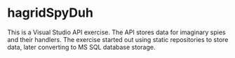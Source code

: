 ﻿# hagridSpyDuh
 
 This is a Visual Studio API exercise.
 The API stores data for imaginary spies and their handlers.
 The exercise started out using static repositories to store data, later converting to MS SQL database storage.
